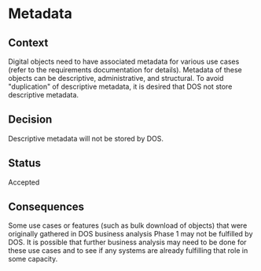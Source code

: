 # Metadata

## Context

Digital objects need to have associated metadata for various use cases (refer to
 the requirements documentation for details). Metadata of these objects can be descriptive, administrative, and structural.
 To avoid "duplication" of descriptive metadata, it is desired that DOS not store descriptive metadata.

## Decision

Descriptive metadata will not be stored by DOS.

## Status

Accepted

## Consequences

Some use cases or features (such as bulk download of objects) that were originally gathered in DOS business analysis Phase 1
may not be fulfilled by DOS. It is possible that further business analysis may need to be done for these use cases and 
to see if any systems are already fulfilling that role in some capacity.
